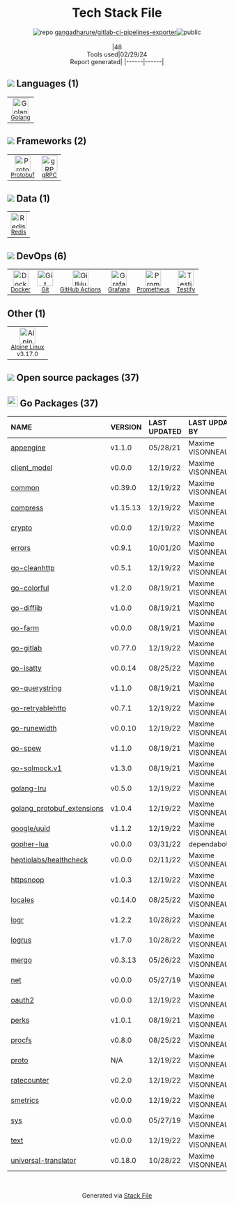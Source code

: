 <!--
&lt;--- Readme.md Snippet without images Start ---&gt;
## Tech Stack
gangadharure/gitlab-ci-pipelines-exporter is built on the following main stack:

- [Golang](http://golang.org/) – Languages
- [Protobuf](https://developers.google.com/protocol-buffers/) – Serialization Frameworks
- [gRPC](https://grpc.io/) – Remote Procedure Call (RPC)
- [Redis](http://redis.io/) – In-Memory Databases
- [Docker](https://www.docker.com/) – Virtual Machine Platforms & Containers
- [GitHub Actions](https://github.com/features/actions) – Continuous Integration
- [Grafana](http://grafana.org/) – Monitoring Tools
- [Prometheus](http://prometheus.io/) – Monitoring Tools
- [Testify](https://github.com/stretchr/testify) – Go Testing
- [Alpine Linux](https://www.alpinelinux.org/) – Operating Systems

Full tech stack [here](/techstack.md)

&lt;--- Readme.md Snippet without images End ---&gt;

&lt;--- Readme.md Snippet with images Start ---&gt;
## Tech Stack
gangadharure/gitlab-ci-pipelines-exporter is built on the following main stack:

- <img width='25' height='25' src='https://img.stackshare.io/service/1005/O6AczwfV_400x400.png' alt='Golang'/> [Golang](http://golang.org/) – Languages
- <img width='25' height='25' src='https://img.stackshare.io/service/4393/ma2jqJKH_400x400.png' alt='Protobuf'/> [Protobuf](https://developers.google.com/protocol-buffers/) – Serialization Frameworks
- <img width='25' height='25' src='https://img.stackshare.io/service/4670/default_d811b0ac72205af84aca21f967594338580be913.png' alt='gRPC'/> [gRPC](https://grpc.io/) – Remote Procedure Call (RPC)
- <img width='25' height='25' src='https://img.stackshare.io/service/1031/default_cbce472cd134adc6688572f999e9122b9657d4ba.png' alt='Redis'/> [Redis](http://redis.io/) – In-Memory Databases
- <img width='25' height='25' src='https://img.stackshare.io/service/586/n4u37v9t_400x400.png' alt='Docker'/> [Docker](https://www.docker.com/) – Virtual Machine Platforms & Containers
- <img width='25' height='25' src='https://img.stackshare.io/service/11563/actions.png' alt='GitHub Actions'/> [GitHub Actions](https://github.com/features/actions) – Continuous Integration
- <img width='25' height='25' src='https://img.stackshare.io/service/2645/default_8f9d552b144493679449b16c79647da5787e808b.jpg' alt='Grafana'/> [Grafana](http://grafana.org/) – Monitoring Tools
- <img width='25' height='25' src='https://img.stackshare.io/service/2501/default_3cf1b307194b26782be5cb209d30360580ae5b3c.png' alt='Prometheus'/> [Prometheus](http://prometheus.io/) – Monitoring Tools
- <img width='25' height='25' src='https://img.stackshare.io/service/8695/stretchr.png' alt='Testify'/> [Testify](https://github.com/stretchr/testify) – Go Testing
- <img width='25' height='25' src='https://img.stackshare.io/service/6429/alpine_linux.png' alt='Alpine Linux'/> [Alpine Linux](https://www.alpinelinux.org/) – Operating Systems

Full tech stack [here](/techstack.md)

&lt;--- Readme.md Snippet with images End ---&gt;
-->
<div align="center">

# Tech Stack File
![](https://img.stackshare.io/repo.svg "repo") [gangadharure/gitlab-ci-pipelines-exporter](https://github.com/gangadharure/gitlab-ci-pipelines-exporter)![](https://img.stackshare.io/public_badge.svg "public")
<br/><br/>
|48<br/>Tools used|02/29/24 <br/>Report generated|
|------|------|
</div>

## <img src='https://img.stackshare.io/languages.svg'/> Languages (1)
<table><tr>
  <td align='center'>
  <img width='36' height='36' src='https://img.stackshare.io/service/1005/O6AczwfV_400x400.png' alt='Golang'>
  <br>
  <sub><a href="http://golang.org/">Golang</a></sub>
  <br>
  <sub></sub>
</td>

</tr>
</table>

## <img src='https://img.stackshare.io/frameworks.svg'/> Frameworks (2)
<table><tr>
  <td align='center'>
  <img width='36' height='36' src='https://img.stackshare.io/service/4393/ma2jqJKH_400x400.png' alt='Protobuf'>
  <br>
  <sub><a href="https://developers.google.com/protocol-buffers/">Protobuf</a></sub>
  <br>
  <sub></sub>
</td>

<td align='center'>
  <img width='36' height='36' src='https://img.stackshare.io/service/4670/default_d811b0ac72205af84aca21f967594338580be913.png' alt='gRPC'>
  <br>
  <sub><a href="https://grpc.io/">gRPC</a></sub>
  <br>
  <sub></sub>
</td>

</tr>
</table>

## <img src='https://img.stackshare.io/databases.svg'/> Data (1)
<table><tr>
  <td align='center'>
  <img width='36' height='36' src='https://img.stackshare.io/service/1031/default_cbce472cd134adc6688572f999e9122b9657d4ba.png' alt='Redis'>
  <br>
  <sub><a href="http://redis.io/">Redis</a></sub>
  <br>
  <sub></sub>
</td>

</tr>
</table>

## <img src='https://img.stackshare.io/devops.svg'/> DevOps (6)
<table><tr>
  <td align='center'>
  <img width='36' height='36' src='https://img.stackshare.io/service/586/n4u37v9t_400x400.png' alt='Docker'>
  <br>
  <sub><a href="https://www.docker.com/">Docker</a></sub>
  <br>
  <sub></sub>
</td>

<td align='center'>
  <img width='36' height='36' src='https://img.stackshare.io/service/1046/git.png' alt='Git'>
  <br>
  <sub><a href="http://git-scm.com/">Git</a></sub>
  <br>
  <sub></sub>
</td>

<td align='center'>
  <img width='36' height='36' src='https://img.stackshare.io/service/11563/actions.png' alt='GitHub Actions'>
  <br>
  <sub><a href="https://github.com/features/actions">GitHub Actions</a></sub>
  <br>
  <sub></sub>
</td>

<td align='center'>
  <img width='36' height='36' src='https://img.stackshare.io/service/2645/default_8f9d552b144493679449b16c79647da5787e808b.jpg' alt='Grafana'>
  <br>
  <sub><a href="http://grafana.org/">Grafana</a></sub>
  <br>
  <sub></sub>
</td>

<td align='center'>
  <img width='36' height='36' src='https://img.stackshare.io/service/2501/default_3cf1b307194b26782be5cb209d30360580ae5b3c.png' alt='Prometheus'>
  <br>
  <sub><a href="http://prometheus.io/">Prometheus</a></sub>
  <br>
  <sub></sub>
</td>

<td align='center'>
  <img width='36' height='36' src='https://img.stackshare.io/service/8695/stretchr.png' alt='Testify'>
  <br>
  <sub><a href="https://github.com/stretchr/testify">Testify</a></sub>
  <br>
  <sub></sub>
</td>

</tr>
</table>

## Other (1)
<table><tr>
  <td align='center'>
  <img width='36' height='36' src='https://img.stackshare.io/service/6429/alpine_linux.png' alt='Alpine Linux'>
  <br>
  <sub><a href="https://www.alpinelinux.org/">Alpine Linux</a></sub>
  <br>
  <sub>v3.17.0</sub>
</td>

</tr>
</table>


## <img src='https://img.stackshare.io/group.svg' /> Open source packages (37)</h2>

## <img width='24' height='24' src='https://img.stackshare.io/service/21112/default_1346bbda8fe03e4dce5601323a3ca47a10c1ae36.png'/> Go Packages (37)

|NAME|VERSION|LAST UPDATED|LAST UPDATED BY|LICENSE|VULNERABILITIES|
|:------|:------|:------|:------|:------|:------|
|[appengine](https://pkg.go.dev/google.golang.org/appengine)|v1.1.0|05/28/21|Maxime VISONNEAU |Apache-2.0|N/A|
|[client_model](https://pkg.go.dev/github.com/prometheus/client_model)|v0.0.0|12/19/22|Maxime VISONNEAU |Apache-2.0|N/A|
|[common](https://pkg.go.dev/github.com/prometheus/common)|v0.39.0|12/19/22|Maxime VISONNEAU |Apache-2.0|N/A|
|[compress](https://pkg.go.dev/github.com/klauspost/compress)|v1.15.13|12/19/22|Maxime VISONNEAU |BSD-3-Clause|N/A|
|[crypto](https://pkg.go.dev/golang.org/x/crypto)|v0.0.0|12/19/22|Maxime VISONNEAU |BSD-3-Clause|[CVE-2020-9283](https://github.com/advisories/GHSA-ffhg-7mh4-33c4) (Moderate)|
|[errors](https://pkg.go.dev/github.com/pkg/errors)|v0.9.1|10/01/20|Maxime VISONNEAU |BSD-2-Clause|N/A|
|[go-cleanhttp](https://pkg.go.dev/github.com/hashicorp/go-cleanhttp)|v0.5.1|12/19/22|Maxime VISONNEAU |MPL-2.0|N/A|
|[go-colorful](https://pkg.go.dev/github.com/lucasb-eyer/go-colorful)|v1.2.0|08/19/21|Maxime VISONNEAU |MIT|N/A|
|[go-difflib](https://pkg.go.dev/github.com/pmezard/go-difflib)|v1.0.0|08/19/21|Maxime VISONNEAU |BSD-3-Clause|N/A|
|[go-farm](https://pkg.go.dev/github.com/dgryski/go-farm)|v0.0.0|08/19/21|Maxime VISONNEAU |MIT|N/A|
|[go-gitlab](https://pkg.go.dev/github.com/xanzy/go-gitlab)|v0.77.0|12/19/22|Maxime VISONNEAU |Apache-2.0|N/A|
|[go-isatty](https://pkg.go.dev/github.com/mattn/go-isatty)|v0.0.14|08/25/22|Maxime VISONNEAU |MIT|N/A|
|[go-querystring](https://pkg.go.dev/github.com/google/go-querystring)|v1.1.0|08/19/21|Maxime VISONNEAU |BSD-3-Clause|N/A|
|[go-retryablehttp](https://pkg.go.dev/github.com/hashicorp/go-retryablehttp)|v0.7.1|12/19/22|Maxime VISONNEAU |MPL-2.0|N/A|
|[go-runewidth](https://pkg.go.dev/github.com/mattn/go-runewidth)|v0.0.10|12/19/22|Maxime VISONNEAU |MIT|N/A|
|[go-spew](https://pkg.go.dev/github.com/davecgh/go-spew)|v1.1.0|08/19/21|Maxime VISONNEAU |ISC|N/A|
|[go-sqlmock.v1](https://pkg.go.dev/gopkg.in/DATA-DOG/go-sqlmock.v1)|v1.3.0|08/19/21|Maxime VISONNEAU |N/A|N/A|
|[golang-lru](https://pkg.go.dev/github.com/hashicorp/golang-lru)|v0.5.0|12/19/22|Maxime VISONNEAU |MPL-2.0|N/A|
|[golang_protobuf_extensions](https://pkg.go.dev/github.com/matttproud/golang_protobuf_extensions)|v1.0.4|12/19/22|Maxime VISONNEAU |Apache-2.0|N/A|
|[google/uuid](https://pkg.go.dev/github.com/google/uuid)|v1.1.2|12/19/22|Maxime VISONNEAU |BSD-3-Clause|N/A|
|[gopher-lua](https://pkg.go.dev/github.com/yuin/gopher-lua)|v0.0.0|03/31/22|dependabot[bot] |MIT|N/A|
|[heptiolabs/healthcheck](https://pkg.go.dev/github.com/heptiolabs/healthcheck)|v0.0.0|02/11/22|Maxime VISONNEAU |Apache-2.0|N/A|
|[httpsnoop](https://pkg.go.dev/github.com/felixge/httpsnoop)|v1.0.3|12/19/22|Maxime VISONNEAU |MIT|N/A|
|[locales](https://pkg.go.dev/github.com/go-playground/locales)|v0.14.0|08/25/22|Maxime VISONNEAU |MIT|N/A|
|[logr](https://pkg.go.dev/github.com/go-logr/logr)|v1.2.2|10/28/22|Maxime VISONNEAU |Apache-2.0|N/A|
|[logrus](https://pkg.go.dev/github.com/sirupsen/logrus)|v1.7.0|10/28/22|Maxime VISONNEAU |MIT|N/A|
|[mergo](https://pkg.go.dev/github.com/imdario/mergo)|v0.3.13|05/26/22|Maxime VISONNEAU |BSD-3-Clause|N/A|
|[net](https://pkg.go.dev/golang.org/x/net)|v0.0.0|05/27/19|Maxime VISONNEAU |BSD-3-Clause|N/A|
|[oauth2](https://pkg.go.dev/golang.org/x/oauth2)|v0.0.0|12/19/22|Maxime VISONNEAU |BSD-3-Clause|N/A|
|[perks](https://pkg.go.dev/github.com/beorn7/perks)|v1.0.1|08/19/21|Maxime VISONNEAU |MIT|N/A|
|[procfs](https://pkg.go.dev/github.com/prometheus/procfs)|v0.8.0|08/25/22|Maxime VISONNEAU |Apache-2.0|N/A|
|[proto](https://pkg.go.dev/github.com/golang/protobuf/proto)|N/A|12/19/22|Maxime VISONNEAU |BSD-3-Clause|N/A|
|[ratecounter](https://pkg.go.dev/github.com/paulbellamy/ratecounter)|v0.2.0|12/19/22|Maxime VISONNEAU |MIT|N/A|
|[smetrics](https://pkg.go.dev/github.com/xrash/smetrics)|v0.0.0|12/19/22|Maxime VISONNEAU |MIT|N/A|
|[sys](https://pkg.go.dev/golang.org/x/sys)|v0.0.0|05/27/19|Maxime VISONNEAU |BSD-3-Clause|N/A|
|[text](https://pkg.go.dev/golang.org/x/text)|v0.0.0|12/19/22|Maxime VISONNEAU |BSD-3-Clause|N/A|
|[universal-translator](https://pkg.go.dev/github.com/go-playground/universal-translator)|v0.18.0|10/28/22|Maxime VISONNEAU |MIT|N/A|

<br/>
<div align='center'>

Generated via [Stack File](https://github.com/marketplace/stack-file)
